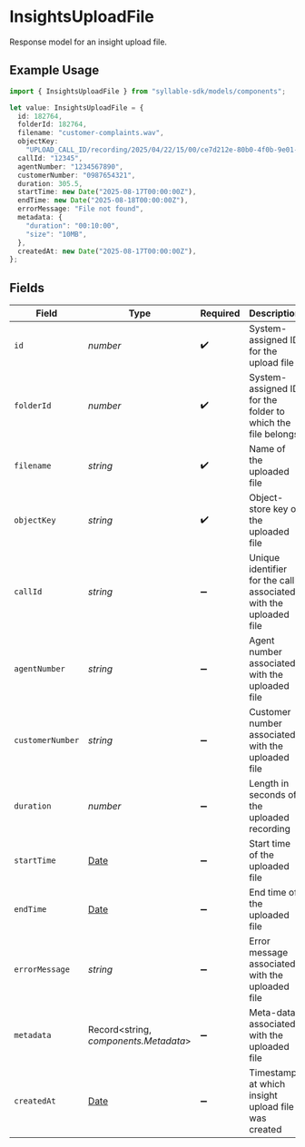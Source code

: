 # InsightsUploadFile

Response model for an insight upload file.

## Example Usage

```typescript
import { InsightsUploadFile } from "syllable-sdk/models/components";

let value: InsightsUploadFile = {
  id: 182764,
  folderId: 182764,
  filename: "customer-complaints.wav",
  objectKey:
    "UPLOAD_CALL_ID/recording/2025/04/22/15/00/ce7d212e-80b0-4f0b-9e01-74322f146611.mp3",
  callId: "12345",
  agentNumber: "1234567890",
  customerNumber: "0987654321",
  duration: 305.5,
  startTime: new Date("2025-08-17T00:00:00Z"),
  endTime: new Date("2025-08-18T00:00:00Z"),
  errorMessage: "File not found",
  metadata: {
    "duration": "00:10:00",
    "size": "10MB",
  },
  createdAt: new Date("2025-08-17T00:00:00Z"),
};
```

## Fields

| Field                                                                                         | Type                                                                                          | Required                                                                                      | Description                                                                                   | Example                                                                                       |
| --------------------------------------------------------------------------------------------- | --------------------------------------------------------------------------------------------- | --------------------------------------------------------------------------------------------- | --------------------------------------------------------------------------------------------- | --------------------------------------------------------------------------------------------- |
| `id`                                                                                          | *number*                                                                                      | :heavy_check_mark:                                                                            | System-assigned ID for the upload file                                                        | 182764                                                                                        |
| `folderId`                                                                                    | *number*                                                                                      | :heavy_check_mark:                                                                            | System-assigned ID for the folder to which the file belongs                                   | 182764                                                                                        |
| `filename`                                                                                    | *string*                                                                                      | :heavy_check_mark:                                                                            | Name of the uploaded file                                                                     | customer-complaints.wav                                                                       |
| `objectKey`                                                                                   | *string*                                                                                      | :heavy_check_mark:                                                                            | Object-store key of the uploaded file                                                         | UPLOAD_CALL_ID/recording/2025/04/22/15/00/ce7d212e-80b0-4f0b-9e01-74322f146611.mp3            |
| `callId`                                                                                      | *string*                                                                                      | :heavy_minus_sign:                                                                            | Unique identifier for the call associated with the uploaded file                              | 12345                                                                                         |
| `agentNumber`                                                                                 | *string*                                                                                      | :heavy_minus_sign:                                                                            | Agent number associated with the uploaded file                                                | 1234567890                                                                                    |
| `customerNumber`                                                                              | *string*                                                                                      | :heavy_minus_sign:                                                                            | Customer number associated with the uploaded file                                             | 0987654321                                                                                    |
| `duration`                                                                                    | *number*                                                                                      | :heavy_minus_sign:                                                                            | Length in seconds of the uploaded recording                                                   | 305.5                                                                                         |
| `startTime`                                                                                   | [Date](https://developer.mozilla.org/en-US/docs/Web/JavaScript/Reference/Global_Objects/Date) | :heavy_minus_sign:                                                                            | Start time of the uploaded file                                                               | 2025-08-17T00:00:00Z                                                                          |
| `endTime`                                                                                     | [Date](https://developer.mozilla.org/en-US/docs/Web/JavaScript/Reference/Global_Objects/Date) | :heavy_minus_sign:                                                                            | End time of the uploaded file                                                                 | 2025-08-18T00:00:00Z                                                                          |
| `errorMessage`                                                                                | *string*                                                                                      | :heavy_minus_sign:                                                                            | Error message associated with the uploaded file                                               | File not found                                                                                |
| `metadata`                                                                                    | Record<string, *components.Metadata*>                                                         | :heavy_minus_sign:                                                                            | Meta-data associated with the uploaded file                                                   | {<br/>"duration": "00:10:00",<br/>"size": "10MB"<br/>}                                        |
| `createdAt`                                                                                   | [Date](https://developer.mozilla.org/en-US/docs/Web/JavaScript/Reference/Global_Objects/Date) | :heavy_minus_sign:                                                                            | Timestamp at which insight upload file was created                                            | 2025-08-17T00:00:00Z                                                                          |